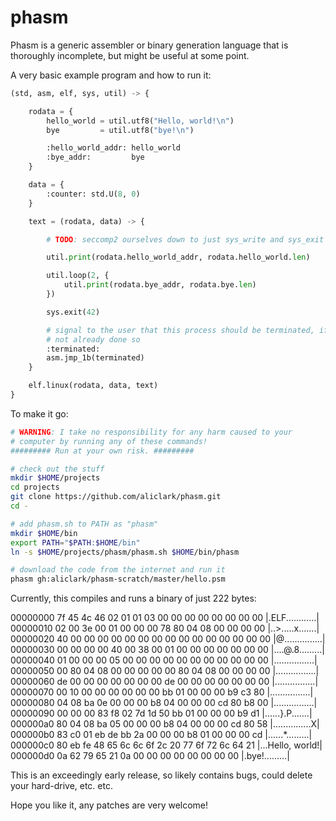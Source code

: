 # phasm
Phasm is a generic assembler or binary generation language that is
thoroughly incomplete, but might be useful at some point.

A very basic example program and how to run it:

```python
(std, asm, elf, sys, util) -> {

    rodata = {
        hello_world = util.utf8("Hello, world!\n")
        bye         = util.utf8("bye!\n")

        :hello_world_addr: hello_world
        :bye_addr:         bye
    }

    data = {
        :counter: std.U(8, 0)
    }

    text = (rodata, data) -> {

        # TODO: seccomp2 ourselves down to just sys_write and sys_exit

        util.print(rodata.hello_world_addr, rodata.hello_world.len)

        util.loop(2, {
            util.print(rodata.bye_addr, rodata.bye.len)
        })

        sys.exit(42)

        # signal to the user that this process should be terminated, if
        # not already done so
        :terminated:
        asm.jmp_1b(terminated)
    }

    elf.linux(rodata, data, text)
}
```

To make it go:

```sh
# WARNING: I take no responsibility for any harm caused to your
# computer by running any of these commands!
######### Run at your own risk. #########

# check out the stuff
mkdir $HOME/projects
cd projects
git clone https://github.com/aliclark/phasm.git
cd -

# add phasm.sh to PATH as "phasm"
mkdir $HOME/bin
export PATH="$PATH:$HOME/bin"
ln -s $HOME/projects/phasm/phasm.sh $HOME/bin/phasm

# download the code from the internet and run it
phasm gh:aliclark/phasm-scratch/master/hello.psm
```

Currently, this compiles and runs a binary of just 222 bytes:

00000000  7f 45 4c 46 02 01 01 03  00 00 00 00 00 00 00 00  |.ELF............|
00000010  02 00 3e 00 01 00 00 00  78 80 04 08 00 00 00 00  |..>.....x.......|
00000020  40 00 00 00 00 00 00 00  00 00 00 00 00 00 00 00  |@...............|
00000030  00 00 00 00 40 00 38 00  01 00 00 00 00 00 00 00  |....@.8.........|
00000040  01 00 00 00 05 00 00 00  00 00 00 00 00 00 00 00  |................|
00000050  00 80 04 08 00 00 00 00  00 80 04 08 00 00 00 00  |................|
00000060  de 00 00 00 00 00 00 00  de 00 00 00 00 00 00 00  |................|
00000070  00 10 00 00 00 00 00 00  bb 01 00 00 00 b9 c3 80  |................|
00000080  04 08 ba 0e 00 00 00 b8  04 00 00 00 cd 80 b8 00  |................|
00000090  00 00 00 83 f8 02 7d 1d  50 bb 01 00 00 00 b9 d1  |......}.P.......|
000000a0  80 04 08 ba 05 00 00 00  b8 04 00 00 00 cd 80 58  |...............X|
000000b0  83 c0 01 eb de bb 2a 00  00 00 b8 01 00 00 00 cd  |......*.........|
000000c0  80 eb fe 48 65 6c 6c 6f  2c 20 77 6f 72 6c 64 21  |...Hello, world!|
000000d0  0a 62 79 65 21 0a 00 00  00 00 00 00 00 00        |.bye!.........|

This is an exceedingly early release, so likely contains bugs, could
delete your hard-drive, etc. etc.

Hope you like it, any patches are very welcome!
